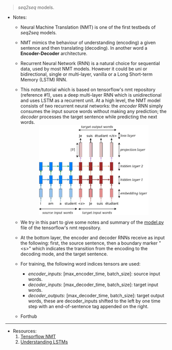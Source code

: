 > *seq2seq* models.

* Notes:

    - Neural Machine Translation (NMT) is one of the first testbeds of *seq2seq* models.

    - NMT mimics the behaviour of understanding (encoding) a given sentence and then translating (decoding). 
        In another word a **Encoder-Decoder** architecture.

    - Recurrent Neural Network (RNN) is a natural choice for sequential data, used by most NMT models. However it 
        could be uni or bidirectional, single or multi-layer, vanilla or a Long Short-term Memory (LSTM) RNN.

    - This note/tutorial which is based on tensorflow's nmt repository (reference #1), uses a deep multi-layer RNN 
        which is unidirectional and uses LSTM as a recurrent unit. At a high level, the NMT model consists of two 
        recurrent neural networks: the *encoder* RNN simply consumes the input source words without making any prediction; 
        the *decoder* processes the target sentence while predicting the next words.
            <img src="assets/seq2seq.jpg" style="display:block;margin-left:auto; margin-right:auto; width:75%">

    - We try in this part to give some notes and summary of the [model.py](https://github.com/tensorflow/nmt/blob/master/nmt/model.py) 
        file of the tensorflow's nmt repository.

    - At the bottom layer, the encoder and decoder RNNs receive as input the following: 
        first, the source sentence, then a boundary marker "\<s\>" which indicates the 
        transition from the encoding to the decoding mode, and the target sentence.

    - For training, the following word indices tensors are used:
        - *encoder_inputs*: [max_encoder_time, batch_size]: source input words.
        - *decoder_inputs*: [max_decoder_time, batch_size]: target input words.
        - *decoder_outputs*: [max_decoder_time, batch_size]: target output words, 
            these are decoder_inputs shifted to the left by one time step 
            with an end-of-sentence tag appended on the right.

    - Forthub

---
* Resources:
    1. [Tensorflow NMT](https://github.com/tensorflow/nmt)
    2. [Understanding LSTMs](http://colah.github.io/posts/2015-08-Understanding-LSTMs/)


